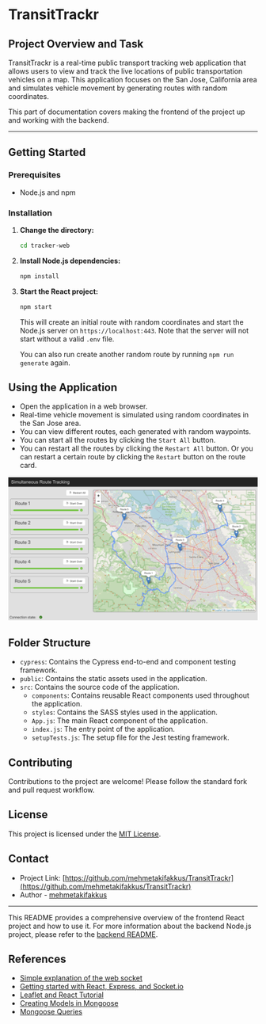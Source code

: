 # TransitTrackr

## Project Overview and Task
TransitTrackr is a real-time public transport tracking web application that allows users to view and track the live locations of public transportation vehicles on a map. This application focuses on the San Jose, California area and simulates vehicle movement by generating routes with random coordinates.

This part of documentation covers making the frontend of the project up and working with the backend.

---

## Getting Started

### Prerequisites
- Node.js and npm

### Installation
1. **Change the directory:**
   ```sh
   cd tracker-web
   ```
2. **Install Node.js dependencies:**
   ```sh
   npm install
   ```

3. **Start the React project:**
   ```sh
   npm start
   ```
   This will create an initial route with random coordinates and start the Node.js server on `https://localhost:443`. Note that the server will not start without a valid `.env` file. 
   
   You can also run create another random route by running `npm run generate` again.


## Using the Application
- Open the application in a web browser.
- Real-time vehicle movement is simulated using random coordinates in the San Jose area.
- You can view different routes, each generated with random waypoints.
- You can start all the routes by clicking the `Start All` button.
- You can restart all the routes by clicking the `Restart All` button. Or you can restart a certain route by clicking the `Restart` button on the route card.

<p align="left" style="margin-top:1rem; border-radius:16px">
  <img width="720" height="auto" alt="screenshots/desktopMode" src="../screenshots/mainpage.png">
</p>

## Folder Structure

- `cypress`: Contains the Cypress end-to-end and component testing framework.
- `public`: Contains the static assets used in the application.
- `src`: Contains the source code of the application.
  - `components`: Contains reusable React components used throughout the application.
  - `styles`: Contains the SASS styles used in the application.
  - `App.js`: The main React component of the application.
  - `index.js`: The entry point of the application.
  - `setupTests.js`: The setup file for the Jest testing framework.

## Contributing
Contributions to the project are welcome! Please follow the standard fork and pull request workflow.

## License
This project is licensed under the [MIT License](LICENSE.md).

## Contact
- Project Link: [https://github.com/mehmetakifakkus/TransitTrackr](https://github.com/mehmetakifakkus/TransitTrackr)
- Author - [mehmetakifakkus](https://mehmetakifakkus.github.io)
  
---

This README provides a comprehensive overview of the frontend React project and how to use it. For more information about the backend Node.js project, please refer to the [backend README](../README.md).

## References
- [Simple explanation of the web socket](https://www.wallarm.com/what/a-simple-explanation-of-what-a-websocket-is#:~:text=WebSocket%20uses%20a%20unified%20TCP,completed%2C%20the%20connection%20breaks%20automatically)
- [Getting started with React, Express, and Socket.io](https://medium.com/@vrinmkansal/getting-started-with-react-express-and-socket-io-658bbd441a9a)
- [Leaflet and React Tutorial](https://www.youtube.com/watch?v=WKaUkmQhRDY)
- [Creating Models in Mongoose](https://mongoosejs.com/docs/models.html)
- [Mongoose Queries](https://mongoosejs.com/docs/queries.html)